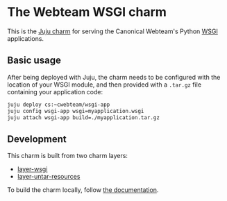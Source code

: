 # The Webteam WSGI charm

This is the [Juju charm](https://jujucharms.com) for serving the Canonical Webteam's Python [WSGI](https://wsgi.readthedocs.io/en/latest/) applications.

## Basic usage

After being deployed with Juju, the charm needs to be configured with the location of your WSGI module, and then provided with a `.tar.gz` file containing your application code:

``` bash
juju deploy cs:~cwebteam/wsgi-app
juju config wsgi-app wsgi=myapplication.wsgi
juju attach wsgi-app build=./myapplication.tar.gz
```

## Development

This charm is built from two charm layers:

- [layer-wsgi](https://github.com/canonical-webteam/layer-wsgi)
- [layer-untar-resources](https://github.com/canonical-webteam/layer-untar-resources)

To build the charm locally, follow [the documentation](https://jujucharms.com/docs/2.1/developer-getting-started#assemble-the-layers).
